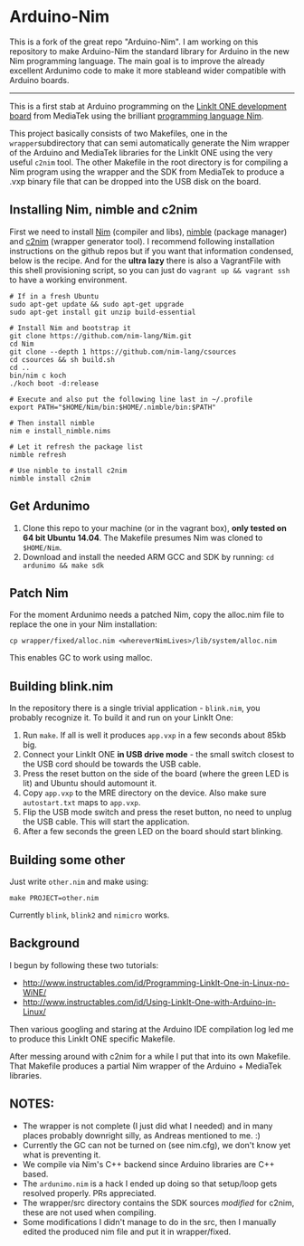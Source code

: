 # Arduino-Nim

This is a fork of the great repo "Arduino-Nim". I am working on this repository to make Arduino-Nim the standard library for Arduino in the new Nim programming language. The main goal is to improve the already excellent Ardunimo code to make it more stableand wider compatible with Arduino boards.

-------

This is a first stab at Arduino programming on the <a href="https://www.hackster.io/mediateklabs/products/linkit-one">LinkIt ONE development board</a> from MediaTek using the brilliant <a href="http://nim-lang.org">programming language Nim</a>.

This project basically consists of two Makefiles, one in the `wrapper`subdirectory that can semi automatically generate the Nim wrapper of the Arduino and MediaTek libraries for the LinkIt ONE using the very useful `c2nim` tool. The other Makefile in the root directory is for compiling a Nim program using the wrapper and the SDK from MediaTek to produce a .vxp binary file that can be dropped into the USB disk on the board.

## Installing Nim, nimble and c2nim

First we need to install <a href="https://github.com/nim-lang/nim">Nim</a> (compiler and libs), <a href="https://github.com/nim-lang/nimble">nimble</a> (package manager) and <a href="https://github.com/nim-lang/c2nim">c2nim</a> (wrapper generator tool). I recommend following installation instructions on the github repos but if you want that information condensed, below is the recipe. And for the **ultra lazy** there is also a VagrantFile with this shell provisioning script, so you can just do `vagrant up && vagrant ssh` to have a working environment.

```
# If in a fresh Ubuntu
sudo apt-get update && sudo apt-get upgrade
sudo apt-get install git unzip build-essential

# Install Nim and bootstrap it
git clone https://github.com/nim-lang/Nim.git
cd Nim
git clone --depth 1 https://github.com/nim-lang/csources
cd csources && sh build.sh
cd ..
bin/nim c koch
./koch boot -d:release

# Execute and also put the following line last in ~/.profile
export PATH="$HOME/Nim/bin:$HOME/.nimble/bin:$PATH"

# Then install nimble
nim e install_nimble.nims

# Let it refresh the package list
nimble refresh

# Use nimble to install c2nim
nimble install c2nim
```

## Get Ardunimo
1. Clone this repo to your machine (or in the vagrant box), **only tested on 64 bit Ubuntu 14.04**. The Makefile presumes Nim was cloned to `$HOME/Nim`.
2. Download and install the needed ARM GCC and SDK by running: `cd ardunimo && make sdk`

## Patch Nim
For the moment Ardunimo needs a patched Nim, copy the alloc.nim file to replace the one in your Nim installation:
```
cp wrapper/fixed/alloc.nim <whereverNimLives>/lib/system/alloc.nim
```
This enables GC to work using malloc.

## Building blink.nim
In the repository there is a single trivial application - `blink.nim`, you probably recognize it. To build it and run on your LinkIt One:

1. Run `make`. If all is well it produces `app.vxp` in a few seconds about 85kb big.
2. Connect your LinkIt ONE **in USB drive mode** - the small switch closest to the USB cord should be towards the USB cable.
3. Press the reset button on the side of the board (where the green LED is lit) and Ubuntu should automount it.
4. Copy `app.vxp` to the MRE directory on the device. Also make sure `autostart.txt` maps to `app.vxp`.
5. Flip the USB mode switch and press the reset button, no need to unplug the USB cable. This will start the application.
6. After a few seconds the green LED on the board should start blinking.

## Building some other
Just write `other.nim` and make using:
```
make PROJECT=other.nim
```

Currently `blink`, `blink2` and `nimicro` works.


## Background
I begun by following these two tutorials:

* http://www.instructables.com/id/Programming-LinkIt-One-in-Linux-no-WiNE/
* http://www.instructables.com/id/Using-LinkIt-One-with-Arduino-in-Linux/

Then various googling and staring at the Arduino IDE compilation log led me to produce this LinkIt ONE specific Makefile.

After messing around with c2nim for a while I put that into its own Makefile. That Makefile produces a partial Nim wrapper of the Arduino + MediaTek libraries.


## NOTES:

* The wrapper is not complete (I just did what I needed) and in many places probably downright silly, as Andreas mentioned to me. :)
* Currently the GC can not be turned on (see nim.cfg), we don't know yet what is preventing it.
* We compile via Nim's C++ backend since Arduino libraries are C++ based.
* The `ardunimo.nim` is a hack I ended up doing so that setup/loop gets resolved properly. PRs appreciated.
* The wrapper/src directory contains the SDK sources *modified* for c2nim, these are not used when compiling.
* Some modifications I didn't manage to do in the src, then I manually edited the produced nim file and put it in wrapper/fixed.


